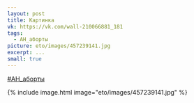 ```yaml
---
layout: post
title: Картинка
vk: https://vk.com/wall-210066881_181
tags:
  - АН_аборты
picture: eto/images/457239141.jpg
excerpt: ...
small: true
---
```

[#АН_аборты](poisk.html#АН_аборты)

{% include image.html image="eto/images/457239141.jpg" %}